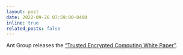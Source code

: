 ```yaml
---
layout: post
date: 2022-09-26 07:59:00-0400
inline: true
related_posts: false
---
```


Ant Group releases the [“Trusted Encrypted Computing White Paper”](https://gw.alipayobjects.com/os/bmw-prod/56176409-5afa-4e86-85f7-1060116c01af.pdf).
